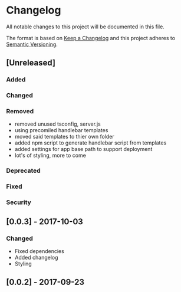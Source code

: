 # Changelog
All notable changes to this project will be documented in this file.

The format is based on [Keep a Changelog](http://keepachangelog.com/en/1.0.0/)
and this project adheres to [Semantic Versioning](http://semver.org/spec/v2.0.0.html).

## [Unreleased]

### Added

### Changed

### Removed
- removed unused tsconfig, server.js
- using precomiled handlebar templates
- moved said templates to thier own folder
- added npm script to generate handlebar script from templates
- added settings for app base path to support deployment
- lot's of styling, more to come

### Deprecated

### Fixed

### Security

## [0.0.3] - 2017-10-03
### Changed
- Fixed dependencies
- Added changelog
- Styling

## [0.0.2] - 2017-09-23